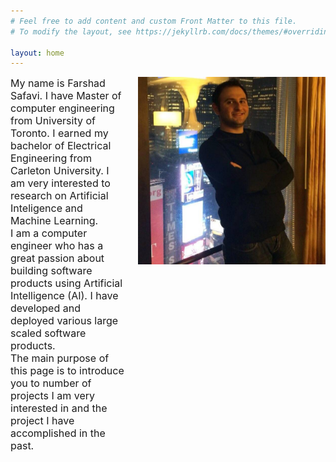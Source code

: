 ```yaml
---
# Feel free to add content and custom Front Matter to this file.
# To modify the layout, see https://jekyllrb.com/docs/themes/#overriding-theme-defaults

layout: home
---
```

<style>
img {
  float: right;
}
.flex-container {
  display: flex;
  flex-wrap: nowrap;
}
</style>

<img src="assets/Farshad.jpg" alt="Pineapple" style="width:300px;height:300px;margin-left:20px;">
<div class="flex-container">
<font size="3">
My name is Farshad Safavi. I have Master of computer engineering from University of Toronto. I earned my bachelor of Electrical Engineering from Carleton University. I am very interested to research on Artificial Inteligence and Machine Learning.<br>
I am a computer engineer who has a great passion about building software products using Artificial Intelligence (AI). I have developed and deployed various large scaled software products. <br>
The main purpose of this page is to introduce you to number of projects I am very interested in and the project I have accomplished in the past. </font></div>
<br>






